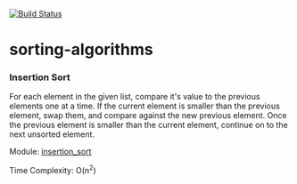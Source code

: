 [![Build Status](https://travis-ci.org/fordf/sorting-algorithms.svg?branch=insertion)](https://travis-ci.org/fordf/sorting-algorithms)

# sorting-algorithms

### Insertion Sort
For each element in the given list, compare it's value to the previous elements one
at a time. If the current element is smaller than the previous element, swap them,
and compare against the new previous element. Once the previous element is smaller
than the current element, continue on to the next unsorted element.

Module: [insertion_sort](https://github.com/fordf/sorting-algorithms/blob/insertion/src/insertion_sort.py)

Time Complexity: O(n<sup>2</sup>)



